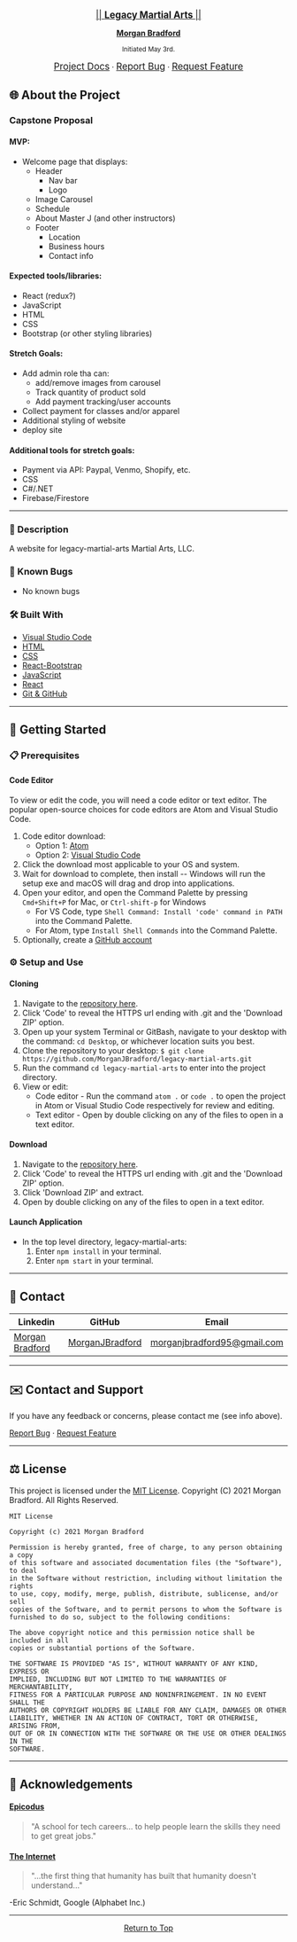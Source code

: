 <br>
<p align="center">
  <u><big>|| <b> Legacy Martial Arts </b> || </big></u>
</p>
<p align="center">
  <p align="center">
  </p>
  <p align="center">
    <a href="https://github.com/MorganJBradford">
      <strong>Morgan Bradford</strong>
    </a>
  </p>

<p align="center">
  <small>Initiated May 3rd.</small>
</p>
<p align="center">
    <a href="https://github.com/MorganJBradford/legacy-martial-arts"><big>Project Docs</big></a> ·
    <a href="https://github.com/MorganJBradford/legacy-martial-arts/issues"><big>Report Bug</big></a> ·
    <a href="https://github.com/MorganJBradford/legacy-martial-arts/issues"><big>Request Feature</big></a>
</p>

## 🌐 About the Project

### Capstone Proposal

#### MVP:

* Welcome page that displays:
  * Header
    * Nav bar
    * Logo
  * Image Carousel
  * Schedule
  * About Master J (and other instructors)
  * Footer
    * Location
    * Business hours
    * Contact info

#### Expected tools/libraries:

* React (redux?)
* JavaScript
* HTML
* CSS
* Bootstrap (or other styling libraries)

#### Stretch Goals:

* Add admin role tha can:
  * add/remove images from carousel
  * Track quantity of product sold
  * Add payment tracking/user accounts
* Collect payment for classes and/or apparel
* Additional styling of website
* deploy site

#### Additional tools for stretch goals:

* Payment via API: Paypal, Venmo, Shopify, etc.
* CSS
* C#/.NET
* Firebase/Firestore

------------------------------

### 📖 Description
A website for legacy-martial-arts Martial Arts, LLC.

### 🦠 Known Bugs

* No known bugs

### 🛠 Built With

* [Visual Studio Code](https://code.visualstudio.com/)
* [HTML](https://en.wikipedia.org/wiki/HTML)
* [CSS](https://en.wikipedia.org/wiki/CSS)
* [React-Bootstrap](https://react-bootstrap.github.io)
* [JavaScript](https://developer.mozilla.org/en-US/docs/Web/JavaScript)
* [React](https://reactjs.org)
* [Git & GitHub](https://github.com/)

------------------------------

## 🏁 Getting Started

### 📋 Prerequisites

  #### Code Editor

  To view or edit the code, you will need a code editor or text editor. The popular open-source choices for code editors are Atom and Visual Studio Code.

  1) Code editor download:
      * Option 1: [Atom](https://atom.io/)
      * Option 2: [Visual Studio Code](https://code.visualstudio.com/)
  2) Click the download most applicable to your OS and system.
  3) Wait for download to complete, then install -- Windows will run the setup exe and macOS will drag and drop into applications.
  4) Open your editor, and open the Command Palette by pressing `Cmd+Shift+P` for Mac, or `Ctrl-shift-p` for Windows
      * For VS Code, type `Shell Command: Install 'code' command in PATH` into the Command Palette.
      * For Atom, type `Install Shell Commands` into the Command Palette.
  5) Optionally, create a [GitHub account](https://github.com)

### ⚙️ Setup and Use

  #### Cloning

  1) Navigate to the [repository here](https://github.com/MorganJBradford/legacy-martial-arts).
  2) Click 'Code' to reveal the HTTPS url ending with .git and the 'Download ZIP' option.
  3) Open up your system Terminal or GitBash, navigate to your desktop with the command: `cd Desktop`, or whichever location suits you best.
  4) Clone the repository to your desktop: `$ git clone https://github.com/MorganJBradford/legacy-martial-arts.git`
  5) Run the command `cd legacy-martial-arts` to enter into the project directory.
  6) View or edit:
      * Code editor - Run the command `atom .` or `code .` to open the project in Atom or Visual Studio Code respectively for review and editing.
      * Text editor - Open by double clicking on any of the files to open in a text editor.

  #### Download

  1) Navigate to the [repository here](https://github.com/MorganJBradford/legacy-martial-arts).
  2) Click 'Code' to reveal the HTTPS url ending with .git and the 'Download ZIP' option.
  3) Click 'Download ZIP' and extract.
  4) Open by double clicking on any of the files to open in a text editor.
  
  #### Launch Application

  * In the  top level directory, legacy-martial-arts:
      1. Enter `npm install` in your terminal.
      2. Enter `npm start` in your terminal.

------------------------------

## 🤝 Contact

| Linkedin | GitHub | Email |
|--------|:------:|:-----:|
| [Morgan Bradford](https://www.linkedin.com/in/morganjbradford/) | [MorganJBradford](https://github.com/MorganJBradford) | [morganjbradford95@gmail.com](mailto:morganjbradford95+github@gmail.com) |

------------------------------

## ✉️ Contact and Support

If you have any feedback or concerns, please contact me (see info above).

<p>
  <a href="https://github.com/MorganJBradford/legacy-martial-arts/issues">Report Bug</a> ·
  <a href="https://github.com/MorganJBradford/legacy-martial-arts/issues">Request Feature</a>
</p>

------------------------------

## ⚖️ License

This project is licensed under the [MIT License](https://opensource.org/licenses/MIT). Copyright (C) 2021 Morgan Bradford. All Rights Reserved.

```
MIT License

Copyright (c) 2021 Morgan Bradford

Permission is hereby granted, free of charge, to any person obtaining a copy
of this software and associated documentation files (the "Software"), to deal
in the Software without restriction, including without limitation the rights
to use, copy, modify, merge, publish, distribute, sublicense, and/or sell
copies of the Software, and to permit persons to whom the Software is
furnished to do so, subject to the following conditions:

The above copyright notice and this permission notice shall be included in all
copies or substantial portions of the Software.

THE SOFTWARE IS PROVIDED "AS IS", WITHOUT WARRANTY OF ANY KIND, EXPRESS OR
IMPLIED, INCLUDING BUT NOT LIMITED TO THE WARRANTIES OF MERCHANTABILITY,
FITNESS FOR A PARTICULAR PURPOSE AND NONINFRINGEMENT. IN NO EVENT SHALL THE
AUTHORS OR COPYRIGHT HOLDERS BE LIABLE FOR ANY CLAIM, DAMAGES OR OTHER
LIABILITY, WHETHER IN AN ACTION OF CONTRACT, TORT OR OTHERWISE, ARISING FROM,
OUT OF OR IN CONNECTION WITH THE SOFTWARE OR THE USE OR OTHER DEALINGS IN THE
SOFTWARE.
```

------------------------------

## 🌟 Acknowledgements

#### [Epicodus](https://www.epicodus.com/)
>"A school for tech careers... to help people learn the skills they need to get great jobs."

#### [The Internet](https://webfoundation.org/)
>"...the first thing that humanity has built that humanity doesn't understand..."

-Eric Schmidt, Google (Alphabet Inc.)

------------------------------

<p align="center"><a href="#">Return to Top</a></p>